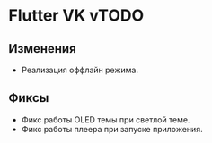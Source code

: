 <!-- markdownlint-disable MD033 -->

# Flutter VK vTODO

## Изменения

- Реализация оффлайн режима.

## Фиксы

- Фикс работы OLED темы при светлой теме.
- Фикс работы плеера при запуске приложения.

<!-- Изменения с других Pre-release версий, которые должны быть отображены в non-pre версии: -->

<!-- - ⚡️ Кэширование списка треков и плейлистов. Данный функционал находится под большим сомнением в плане стабильности.
- Эффект прозрачности снизу для блока текста песни.
- Небольшое расстояние по бокам для блока текста песни.
- Опция для включения OLED-темы, которая помогает сохранить заряд батареи на OLED-экранах.
- Настройка для автоматической остановки плеера после паузы на долгое время. По-умолчанию, эта настройка включена, и приложение останавливает работу плеера спустя 10 минут неактивности.
- Кнопка "Поделиться файлом логов".
- Изображения треков теперь находятся в отдельной папке.
- Использование другого изображения при авторизации.
- Зажатие кнопки <kbd>Left Shift</kbd> перед открытием полноэкранного плеера не открывает его на весь экран на Windows.
- Логирование информации о версии приложения при запуске.

- Фикс глючной кнопки паузы/воспроизведения во время загрузки трека.
- Фикс отсутствия обложек после подключения рекомендаций.
- Фикс медиа уведомления на Android при остановке воспроизведения.
- Фикс запуска кэширования фаворитных треков в случае, если пользователь не включал кэширование.
- Фикс того, что Android удалял обложки треков без ведома пользователя.
- Фикс постоянного получения рекомендаций при переходе на главный экран.
- Фикс сортировки плейлистов для разделов "Плейлисты для Вас" и "Совпадения по вкусам".
- Фикс редкого бага, из-за которого цвета панели навигации ломались.
- Фикс "вылезающего" текста у названий плейлистов (*overflow*) у некоторых плейлистов.
- Фикс мигания обложки на полноэкранном мобильном плеере, если обложка одинакова.
- Фикс автоматического запуска загрузки сторонних плейлистов, если в них включено кэширование.
- Фикс того, что плейлисты имеют разные изображения в кэше.
- Фикс отображения изображений у сторонних плейлистов.
- Фикс авторизации у некоторых пользователей. -->
